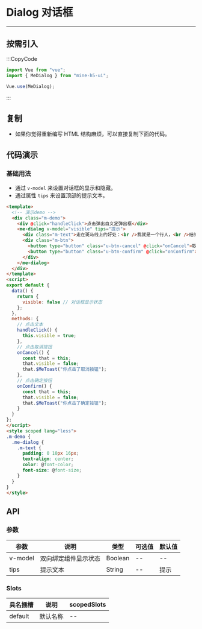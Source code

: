 # Dialog 对话框

---

## 按需引入

:::CopyCode

```JavaScript
import Vue from "vue";
import { MeDialog } from "mine-h5-ui";

Vue.use(MeDialog);
```

:::

## 复制

- 如果你觉得重新编写 HTML 结构麻烦，可以直接复制下面的代码。

## 代码演示

### 基础用法

- 通过 `v-model` 来设置对话框的显示和隐藏。
- 通过属性 `tips` 来设置顶部的提示文本。

```HTML
<template>
  <!-- 演示demo -->
  <div class="m-demo">
    <div @click="handleClick">点击弹出自义定弹出框</div>
    <me-dialog v-model="visible" tips="提示">
      <div class="m-text">走在斑马线上的好处：<br />我就是一个行人，<br />赔的多一点！</div>
      <div class="m-btn">
        <button type="button" class="u-btn-cancel" @click="onCancel">取消</button>
        <button type="button" class="u-btn-confirm" @click="onConfirm">确定</button>
      </div>
    </me-dialog>
  </div>
</template>
<script>
export default {
  data() {
    return {
      visible: false // 对话框显示状态
    };
  },
  methods: {
    // 点击文本
    handleClick() {
      this.visible = true;
    },
    // 点击取消按钮
    onCancel() {
      const that = this;
      that.visible = false;
      that.$MeToast("你点击了取消按钮");
    },
    // 点击确定按钮
    onConfirm() {
      const that = this;
      that.visible = false;
      that.$MeToast("你点击了确定按钮");
    }
  }
};
</script>
<style scoped lang="less">
.m-demo {
  .me-dialog {
    .m-text {
      padding: 0 10px 16px;
      text-align: center;
      color: @font-color;
      font-size: @font-size;
    }
  }
}
</style>
```

## API

### 参数

| 参数    | 说明                 | 类型    | 可选值 | 默认值 |
| ------- | -------------------- | ------- | ------ | ------ |
| v-model | 双向绑定组件显示状态 | Boolean | --     | --     |
| tips    | 提示文本             | String  | --     | 提示   |

### Slots

| 具名插槽 | 说明     | scopedSlots |
| -------- | -------- | ----------- |
| default  | 默认名称 | --          |
